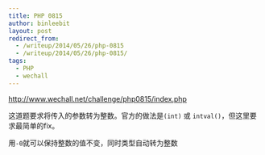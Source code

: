 ```yaml
---
title: PHP 0815
author: binleebit
layout: post
redirect_from: 
  - /writeup/2014/05/26/php-0815
  - /writeup/2014/05/26/php-0815/
tags:
  - PHP
  - wechall
---
```

<a title="http://www.wechall.net/challenge/php0815/index.php" href="http://www.wechall.net/challenge/php0815/index.php" target="_blank">http://www.wechall.net/challenge/php0815/index.php</a>

这道题要求将传入的参数转为整数。官方的做法是`(int)` 或 `intval()`，但这里要求最简单的fix。

用`-0`就可以保持整数的值不变，同时类型自动转为整数
